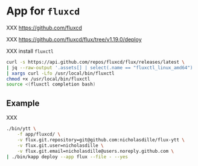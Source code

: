 # App for `fluxcd`

XXX https://github.com/fluxcd

XXX https://github.com/fluxcd/flux/tree/v1.19.0/deploy

XXX install `fluxctl`

```bash
curl -s https://api.github.com/repos/fluxcd/flux/releases/latest \
| jq --raw-output '.assets[] | select(.name == "fluxctl_linux_amd64") | .browser_download_url' \
| xargs curl -Lfo /usr/local/bin/fluxctl
chmod +x /usr/local/bin/fluxctl
source <(fluxctl completion bash)
```

## Example

XXX

```bash
./bin/ytt \
    -f app/fluxcd/ \
    -v flux.git.repository=git@github.com:nicholasdille/flux-ytt \
    -v flux.git.user=nicholasdille \
    -v flux.git.email=nicholasdille@users.noreply.github.com \
| ./bin/kapp deploy --app flux --file - --yes
```
